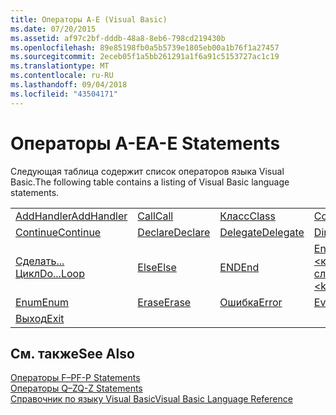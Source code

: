 ```yaml
---
title: Операторы A-E (Visual Basic)
ms.date: 07/20/2015
ms.assetid: af97c2bf-dddb-48a8-8eb6-798cd219430b
ms.openlocfilehash: 89e85198fb0a5b5739e1805eb00a1b76f1a27457
ms.sourcegitcommit: 2eceb05f1a5bb261291a1f6a91c5153727ac1c19
ms.translationtype: MT
ms.contentlocale: ru-RU
ms.lasthandoff: 09/04/2018
ms.locfileid: "43504171"
---
```

# <a name="a-e-statements"></a><span data-ttu-id="bcf08-102">Операторы A-E</span><span class="sxs-lookup"><span data-stu-id="bcf08-102">A-E Statements</span></span>
<span data-ttu-id="bcf08-103">Следующая таблица содержит список операторов языка Visual Basic.</span><span class="sxs-lookup"><span data-stu-id="bcf08-103">The following table contains a listing of Visual Basic language statements.</span></span>  
  
|||||  
|---|---|---|---|  
|[<span data-ttu-id="bcf08-104">AddHandler</span><span class="sxs-lookup"><span data-stu-id="bcf08-104">AddHandler</span></span>](../../../visual-basic/language-reference/statements/addhandler-statement.md)|[<span data-ttu-id="bcf08-105">Call</span><span class="sxs-lookup"><span data-stu-id="bcf08-105">Call</span></span>](../../../visual-basic/language-reference/statements/call-statement.md)|[<span data-ttu-id="bcf08-106">Класс</span><span class="sxs-lookup"><span data-stu-id="bcf08-106">Class</span></span>](../../../visual-basic/language-reference/statements/class-statement.md)|[<span data-ttu-id="bcf08-107">Const</span><span class="sxs-lookup"><span data-stu-id="bcf08-107">Const</span></span>](../../../visual-basic/language-reference/statements/const-statement.md)|  
|[<span data-ttu-id="bcf08-108">Continue</span><span class="sxs-lookup"><span data-stu-id="bcf08-108">Continue</span></span>](../../../visual-basic/language-reference/statements/continue-statement.md)|[<span data-ttu-id="bcf08-109">Declare</span><span class="sxs-lookup"><span data-stu-id="bcf08-109">Declare</span></span>](../../../visual-basic/language-reference/statements/declare-statement.md)|[<span data-ttu-id="bcf08-110">Delegate</span><span class="sxs-lookup"><span data-stu-id="bcf08-110">Delegate</span></span>](../../../visual-basic/language-reference/statements/delegate-statement.md)|[<span data-ttu-id="bcf08-111">Dim</span><span class="sxs-lookup"><span data-stu-id="bcf08-111">Dim</span></span>](../../../visual-basic/language-reference/statements/dim-statement.md)|  
|[<span data-ttu-id="bcf08-112">Сделать... Цикл</span><span class="sxs-lookup"><span data-stu-id="bcf08-112">Do...Loop</span></span>](../../../visual-basic/language-reference/statements/do-loop-statement.md)|[<span data-ttu-id="bcf08-113">Else</span><span class="sxs-lookup"><span data-stu-id="bcf08-113">Else</span></span>](../../../visual-basic/language-reference/statements/else-statement.md)|[<span data-ttu-id="bcf08-114">END</span><span class="sxs-lookup"><span data-stu-id="bcf08-114">End</span></span>](../../../visual-basic/language-reference/statements/end-statement.md)|[<span data-ttu-id="bcf08-115">End \<ключевое слово></span><span class="sxs-lookup"><span data-stu-id="bcf08-115">End \<keyword></span></span>](../../../visual-basic/language-reference/statements/end-keyword-statement.md)|  
|[<span data-ttu-id="bcf08-116">Enum</span><span class="sxs-lookup"><span data-stu-id="bcf08-116">Enum</span></span>](../../../visual-basic/language-reference/statements/enum-statement.md)|[<span data-ttu-id="bcf08-117">Erase</span><span class="sxs-lookup"><span data-stu-id="bcf08-117">Erase</span></span>](../../../visual-basic/language-reference/statements/erase-statement.md)|[<span data-ttu-id="bcf08-118">Ошибка</span><span class="sxs-lookup"><span data-stu-id="bcf08-118">Error</span></span>](../../../visual-basic/language-reference/statements/error-statement.md)|[<span data-ttu-id="bcf08-119">Event</span><span class="sxs-lookup"><span data-stu-id="bcf08-119">Event</span></span>](../../../visual-basic/language-reference/statements/event-statement.md)|  
|[<span data-ttu-id="bcf08-120">Выход</span><span class="sxs-lookup"><span data-stu-id="bcf08-120">Exit</span></span>](../../../visual-basic/language-reference/statements/exit-statement.md)||||  
  
## <a name="see-also"></a><span data-ttu-id="bcf08-121">См. также</span><span class="sxs-lookup"><span data-stu-id="bcf08-121">See Also</span></span>  
 [<span data-ttu-id="bcf08-122">Операторы F–P</span><span class="sxs-lookup"><span data-stu-id="bcf08-122">F-P Statements</span></span>](../../../visual-basic/language-reference/statements/f-p-statements.md)  
 [<span data-ttu-id="bcf08-123">Операторы Q–Z</span><span class="sxs-lookup"><span data-stu-id="bcf08-123">Q-Z Statements</span></span>](../../../visual-basic/language-reference/statements/q-z-statements.md)  
 [<span data-ttu-id="bcf08-124">Справочник по языку Visual Basic</span><span class="sxs-lookup"><span data-stu-id="bcf08-124">Visual Basic Language Reference</span></span>](../../../visual-basic/language-reference/index.md)
